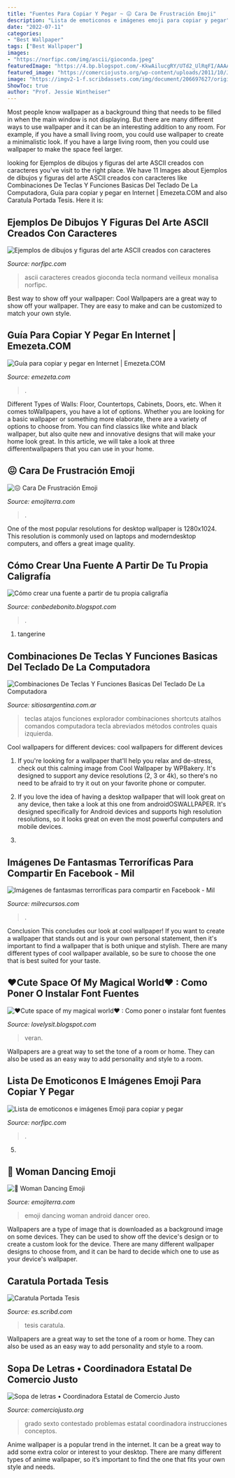 ```yaml
---
title: "Fuentes Para Copiar Y Pegar ~ 😖 Cara De Frustración Emoji"
description: "Lista de emoticonos e imágenes emoji para copiar y pegar"
date: "2022-07-11"
categories:
- "Best Wallpaper"
tags: ["Best Wallpaper"]
images:
- "https://norfipc.com/img/ascii/gioconda.jpeg"
featuredImage: "https://4.bp.blogspot.com/-KkwAilucgRY/UTd2_UlRqFI/AAAAAAAACIY/c_PvEMS5FMk/s400/1.png"
featured_image: "https://comerciojusto.org/wp-content/uploads/2011/10/Juego-sopa-de-letras-pequeño-copia.jpg"
image: "https://imgv2-1-f.scribdassets.com/img/document/206697627/original/c53d7ca8ed/1624584457?v=1"
ShowToc: true
author: "Prof. Jessie Wintheiser"
---
```



Most people know wallpaper as a background thing that needs to be filled in when the main window is not displaying. But there are many different ways to use wallpaper and it can be an interesting addition to any room. For example, if you have a small living room, you could use wallpaper to create a minimalistic look. If you have a large living room, then you could use wallpaper to make the space feel larger.

	

		
looking for Ejemplos de dibujos y figuras del arte ASCII creados con caracteres you've visit to the right place. We have 11 Images about Ejemplos de dibujos y figuras del arte ASCII creados con caracteres like Combinaciones De Teclas Y Funciones Basicas Del Teclado De La Computadora, Guía para copiar y pegar en Internet | Emezeta.COM and also Caratula Portada Tesis. Here it is:
		
    
## Ejemplos De Dibujos Y Figuras Del Arte ASCII Creados Con Caracteres

<img loading=lazy src="https://norfipc.com/img/ascii/gioconda.jpeg" onerror="this.onerror=null;this.src='https://tse2.mm.bing.net/th?id=OIP.YcmhOMC7jOy3kfiEMZcpwwHaKY&amp;pid=15.1';" alt="Ejemplos de dibujos y figuras del arte ASCII creados con caracteres">

_Source: norfipc.com_

>ascii caracteres creados gioconda tecla normand veilleux monalisa norfipc. 

	

Best way to show off your wallpaper:
Cool Wallpapers are a great way to show off your wallpaper. They are easy to make and can be customized to match your own style.

    
## Guía Para Copiar Y Pegar En Internet | Emezeta.COM

<img loading=lazy src="http://i.emezeta.com/weblog/copiar-articulo/fuente.png" onerror="this.onerror=null;this.src='https://tse2.mm.bing.net/th?id=OIP.eh1HSsVk4Q9RmDmwmjdYnQHaDi&amp;pid=15.1';" alt="Guía para copiar y pegar en Internet | Emezeta.COM">

_Source: emezeta.com_

>. 

	

Different Types of Walls: Floor, Countertops, Cabinets, Doors, etc.
When it comes toWallpapers, you have a lot of options. Whether you are looking for a basic wallpaper or something more elaborate, there are a variety of options to choose from. You can find classics like white and black wallpaper, but also quite new and innovative designs that will make your home look great. In this article, we will take a look at three differentwallpapers that you can use in your home.

    
## 😖 Cara De Frustración Emoji

<img loading=lazy src="https://images.emojiterra.com/google/android-pie/512px/1f616.png" onerror="this.onerror=null;this.src='https://tse2.mm.bing.net/th?id=OIP.CCO99RAtm1wMa3A_B2vo9wHaHa&amp;pid=15.1';" alt="😖 Cara De Frustración Emoji">

_Source: emojiterra.com_

>. 

	

One of the most popular resolutions for desktop wallpaper is 1280x1024. This resolution is commonly used on laptops and moderndesktop computers, and offers a great image quality.

    
## Cómo Crear Una Fuente A Partir De Tu Propia Caligrafía

<img loading=lazy src="https://4.bp.blogspot.com/-KkwAilucgRY/UTd2_UlRqFI/AAAAAAAACIY/c_PvEMS5FMk/s400/1.png" onerror="this.onerror=null;this.src='https://tse3.mm.bing.net/th?id=OIP.l4ENCWUTpsv79uvRe2H26gAAAA&amp;pid=15.1';" alt="Cómo crear una fuente a partir de tu propia caligrafía">

_Source: conbedebonito.blogspot.com_

>. 

	

1. tangerine 

    
## Combinaciones De Teclas Y Funciones Basicas Del Teclado De La Computadora

<img loading=lazy src="https://www.sitiosargentina.com.ar/wp-content/uploads/2021/02/Atajos-del-teclado-de-acciones-generales.jpg" onerror="this.onerror=null;this.src='https://tse2.mm.bing.net/th?id=OIP.cP_Pqo3V-GpjzbB6PlqWCwHaEL&amp;pid=15.1';" alt="Combinaciones De Teclas Y Funciones Basicas Del Teclado De La Computadora">

_Source: sitiosargentina.com.ar_

>teclas atajos funciones explorador combinaciones shortcuts atalhos comandos computadora tecla abreviados métodos controles quais izquierda. 

	

Cool wallpapers for different devices:
cool wallpapers for different devices 

1. If you're looking for a wallpaper that'll help you relax and de-stress, check out this calming image from Cool Wallpaper by WPBakery. It's designed to support any device resolutions (2, 3 or 4k), so there's no need to be afraid to try it out on your favorite phone or computer.

2. If you love the idea of having a desktop wallpaper that will look great on any device, then take a look at this one from androidOSWALLPAPER. It's designed specifically for Android devices and supports high resolution resolutions, so it looks great on even the most powerful computers and mobile devices.

3.

    
## Imágenes De Fantasmas Terroríficas Para Compartir En Facebook - Mil

<img loading=lazy src="https://milrecursos.com/wp-content/uploads/2013/02/25-fotos-de-fantasmas-terror-miedo-muchas-facebook-horror.jpg" onerror="this.onerror=null;this.src='https://tse3.mm.bing.net/th?id=OIP.y3dGU6GHGfI5qwfaGqF-vwAAAA&amp;pid=15.1';" alt="Imágenes de fantasmas terroríficas para compartir en Facebook - Mil">

_Source: milrecursos.com_

>. 

	

Conclusion
This concludes our look at cool wallpaper! If you want to create a wallpaper that stands out and is your own personal statement, then it's important to find a wallpaper that is both unique and stylish. There are many different types of cool wallpaper available, so be sure to choose the one that is best suited for your taste.

    
## ♥Cute Space Of My Magical World♥ : Como Poner O Instalar Font Fuentes

<img loading=lazy src="https://1.bp.blogspot.com/-Hi8JdWI3bWE/UPb0MYAcV4I/AAAAAAAANow/P4fv05pjuQQ/s1600/aqui+clic+para+los+fuentes.png" onerror="this.onerror=null;this.src='https://tse4.mm.bing.net/th?id=OIP.nJS8-KJ307sWCWKOAl3FHgHaFQ&amp;pid=15.1';" alt="♥Cute space of my magical world♥ : Como poner o instalar font fuentes">

_Source: lovelysit.blogspot.com_

>veran. 

	

Wallpapers are a great way to set the tone of a room or home. They can also be used as an easy way to add personality and style to a room.

    
## Lista De Emoticonos E Imágenes Emoji Para Copiar Y Pegar

<img loading=lazy src="https://norfipc.com/img/infografia/emoticonos-emoji-apple.jpeg" onerror="this.onerror=null;this.src='https://tse4.mm.bing.net/th?id=OIP.0G-jTiaN86SqDzvtLkL75wHaTX&amp;pid=15.1';" alt="Lista de emoticonos e imágenes Emoji para copiar y pegar">

_Source: norfipc.com_

>. 

	

5.

    
## 💃 Woman Dancing Emoji

<img loading=lazy src="https://images.emojiterra.com/google/android-oreo/512px/1f483.png" onerror="this.onerror=null;this.src='https://tse2.mm.bing.net/th?id=OIP.gqpfR5Uh_29dpTSNREPgpQHaHa&amp;pid=15.1';" alt="💃 Woman Dancing Emoji">

_Source: emojiterra.com_

>emoji dancing woman android dancer oreo. 

	

Wallpapers are a type of image that is downloaded as a background image on some devices. They can be used to show off the device's design or to create a custom look for the device. There are many different wallpaper designs to choose from, and it can be hard to decide which one to use as your device's wallpaper.

    
## Caratula Portada Tesis

<img loading=lazy src="https://imgv2-1-f.scribdassets.com/img/document/206697627/original/c53d7ca8ed/1624584457?v=1" onerror="this.onerror=null;this.src='https://tse3.mm.bing.net/th?id=OIP.b5-g7NtFcNZg6tq6XkGqnAHaJ4&amp;pid=15.1';" alt="Caratula Portada Tesis">

_Source: es.scribd.com_

>tesis caratula. 

	

Wallpapers are a great way to set the tone of a room or home. They can also be used as an easy way to add personality and style to a room.

    
## Sopa De Letras • Coordinadora Estatal De Comercio Justo

<img loading=lazy src="https://comerciojusto.org/wp-content/uploads/2011/10/Juego-sopa-de-letras-pequeño-copia.jpg" onerror="this.onerror=null;this.src='https://tse3.mm.bing.net/th?id=OIP.qWhjEKutzWFy2V0n0pt8UwHaKX&amp;pid=15.1';" alt="Sopa de letras • Coordinadora Estatal de Comercio Justo">

_Source: comerciojusto.org_

>grado sexto contestado problemas estatal coordinadora instrucciones conceptos. 

	

Anime wallpaper is a popular trend in the internet. It can be a great way to add some extra color or interest to your desktop. There are many different types of anime wallpaper, so it’s important to find the one that fits your own style and needs.

